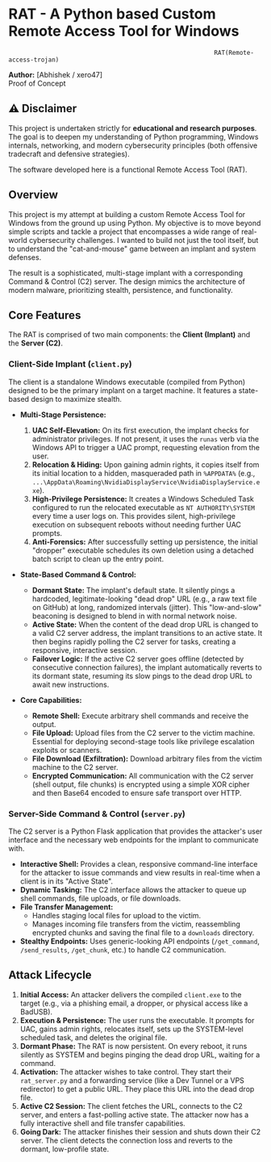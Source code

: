 
# RAT - A Python based Custom Remote Access Tool for Windows
                                                             RAT(Remote-access-trojan)
**Author:** [Abhishek / xero47]  
 Proof of Concept

## ⚠️ Disclaimer

This project is undertaken strictly for **educational and research purposes**. The goal is to deepen my understanding of Python programming, Windows internals, networking, and modern cybersecurity principles (both offensive tradecraft and defensive strategies).

The software developed here is a functional Remote Access Tool (RAT).
## Overview

This project is my attempt at building a custom Remote Access Tool for Windows from the ground up using Python. My objective is to move beyond simple scripts and tackle a project that encompasses a wide range of real-world cybersecurity challenges. I wanted to build not just the tool itself, but to understand the "cat-and-mouse" game between an implant and system defenses.

The result is a sophisticated, multi-stage implant with a corresponding Command & Control (C2) server. The design mimics the architecture of modern malware, prioritizing stealth, persistence, and functionality.

## Core Features

The RAT is comprised of two main components: the **Client (Implant)** and the **Server (C2)**.

### Client-Side Implant (`client.py`)

The client is a standalone Windows executable (compiled from Python) designed to be the primary implant on a target machine. It features a state-based design to maximize stealth.

*   **Multi-Stage Persistence:**
    1.  **UAC Self-Elevation:** On its first execution, the implant checks for administrator privileges. If not present, it uses the `runas` verb via the Windows API to trigger a UAC prompt, requesting elevation from the user.
    2.  **Relocation & Hiding:** Upon gaining admin rights, it copies itself from its initial location to a hidden, masqueraded path in `%APPDATA%` (e.g., `...\AppData\Roaming\NvidiaDisplayService\NvidiaDisplayService.exe`).
    3.  **High-Privilege Persistence:** It creates a Windows Scheduled Task configured to run the relocated executable as `NT AUTHORITY\SYSTEM` every time a user logs on. This provides silent, high-privilege execution on subsequent reboots without needing further UAC prompts.
    4.  **Anti-Forensics:** After successfully setting up persistence, the initial "dropper" executable schedules its own deletion using a detached batch script to clean up the entry point.

*   **State-Based Command & Control:**
    *   **Dormant State:** The implant's default state. It silently pings a hardcoded, legitimate-looking "dead drop" URL (e.g., a raw text file on GitHub) at long, randomized intervals (jitter). This "low-and-slow" beaconing is designed to blend in with normal network noise.
    *   **Active State:** When the content of the dead drop URL is changed to a valid C2 server address, the implant transitions to an active state. It then begins rapidly polling the C2 server for tasks, creating a responsive, interactive session.
    *   **Failover Logic:** If the active C2 server goes offline (detected by consecutive connection failures), the implant automatically reverts to its dormant state, resuming its slow pings to the dead drop URL to await new instructions.

*   **Core Capabilities:**
    *   **Remote Shell:** Execute arbitrary shell commands and receive the output.
    *   **File Upload:** Upload files from the C2 server to the victim machine. Essential for deploying second-stage tools like privilege escalation exploits or scanners.
    *   **File Download (Exfiltration):** Download arbitrary files from the victim machine to the C2 server.
    *   **Encrypted Communication:** All communication with the C2 server (shell output, file chunks) is encrypted using a simple XOR cipher and then Base64 encoded to ensure safe transport over HTTP.

### Server-Side Command & Control (`server.py`)

The C2 server is a Python Flask application that provides the attacker's user interface and the necessary web endpoints for the implant to communicate with.

*   **Interactive Shell:** Provides a clean, responsive command-line interface for the attacker to issue commands and view results in real-time when a client is in its "Active State".
*   **Dynamic Tasking:** The C2 interface allows the attacker to queue up shell commands, file uploads, or file downloads.
*   **File Transfer Management:**
    *   Handles staging local files for upload to the victim.
    *   Manages incoming file transfers from the victim, reassembling encrypted chunks and saving the final file to a `downloads` directory.
*   **Stealthy Endpoints:** Uses generic-looking API endpoints (`/get_command`, `/send_results`, `/get_chunk`, etc.) to handle C2 communication.

## Attack Lifecycle

1.  **Initial Access:** An attacker delivers the compiled `client.exe` to the target (e.g., via a phishing email, a dropper, or physical access like a BadUSB).
2.  **Execution & Persistence:** The user runs the executable. It prompts for UAC, gains admin rights, relocates itself, sets up the SYSTEM-level scheduled task, and deletes the original file.
3.  **Dormant Phase:** The RAT is now persistent. On every reboot, it runs silently as SYSTEM and begins pinging the dead drop URL, waiting for a command.
4.  **Activation:** The attacker wishes to take control. They start their `rat_server.py` and a forwarding service (like a Dev Tunnel or a VPS redirector) to get a public URL. They place this URL into the dead drop file.
5.  **Active C2 Session:** The client fetches the URL, connects to the C2 server, and enters a fast-polling active state. The attacker now has a fully interactive shell and file transfer capabilities.
6.  **Going Dark:** The attacker finishes their session and shuts down their C2 server. The client detects the connection loss and reverts to the dormant, low-profile state.
